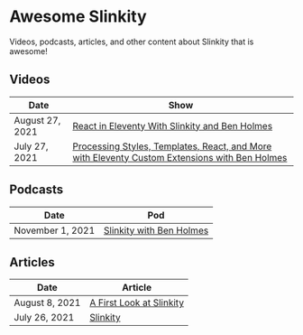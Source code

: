 # Awesome Slinkity

Videos, podcasts, articles, and other content about Slinkity that is awesome!

## Videos

|Date|Show|
|----|----|
|August 27, 2021|[React in Eleventy With Slinkity and Ben Holmes](https://www.youtube.com/watch?v=nuLAGrEQR80)|
|July 27, 2021|[Processing Styles, Templates, React, and More with Eleventy Custom Extensions with Ben Holmes](https://someantics.dev/eleventy-custom-extensions/)|

## Podcasts

|Date|Pod|
|----|----|
|November 1, 2021|[Slinkity with Ben Holmes](https://fsjam.org/episodes/episode-49-slinkity-with-ben-holmes?preview=true)|

## Articles

|Date|Article|
|----|----|
|August 8, 2021|[A First Look at Slinkity](https://dev.to/ajcwebdev/a-first-look-at-slinkity-3ig)|
|July 26, 2021|[Slinkity](https://css-tricks.com/slinkity/)|
